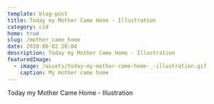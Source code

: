 ```yaml
---
template: blog-post
title: Today my Mother Came Home - Illustration
category: cid
home: true
slug: /mother_came_home
date: 2020-06-02 20:04
description: Today my Mother Came Home - Illustration
featuredImage: 
  - image: /assets/today-my-mother-came-home-_-illustration.gif
    caption: My mother came home
---
```

Today my Mother Came Home - Illustration